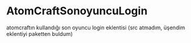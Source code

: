 # AtomCraftSonoyuncuLogin
atomcraftın kullandığı son oyuncu login eklentisi (src atmadım, üşendim eklentiyi paketten buldum)
